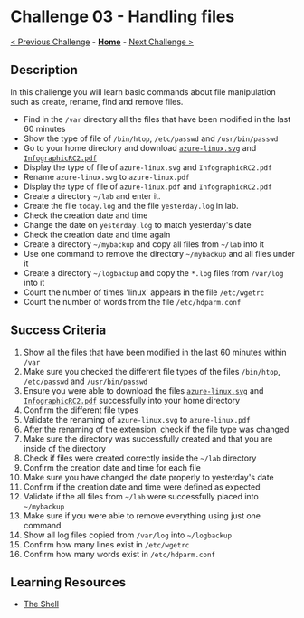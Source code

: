 # Challenge 03 - Handling files

[< Previous Challenge](./Challenge-02.md) - **[Home](../README.md)** - [Next Challenge >](./Challenge-04.md)

## Description

In this challenge you will learn basic commands about file manipulation such as create, rename, find and remove files.

- Find in the `/var` directory all the files that have been modified in the last 60 minutes
- Show the type of file of `/bin/htop`, `/etc/passwd` and `/usr/bin/passwd`
- Go to your home directory and download [`azure-linux.svg`](https://docs.microsoft.com/en-us/learn/achievements/azure-linux.svg)  and [`InfographicRC2.pdf`](https://azure.microsoft.com/mediahandler/files/resourcefiles/infographic-reliability-with-microsoft-azure/InfographicRC2.pdf) 
- Display the type of file of `azure-linux.svg` and `InfographicRC2.pdf`
- Rename `azure-linux.svg` to `azure-linux.pdf` 
- Display the type of file of `azure-linux.pdf` and `InfographicRC2.pdf`
- Create a directory `~/lab` and enter it.
- Create the file `today.log` and the file `yesterday.log` in lab.
- Check the creation date and time
- Change the date on `yesterday.log` to match yesterday's date
- Check the creation date and time again
- Create a directory `~/mybackup` and copy all files from `~/lab` into it
- Use one command to remove the directory `~/mybackup` and all files under it
- Create a directory `~/logbackup` and copy the `*.log` files from `/var/log` into it
- Count the number of times 'linux' appears in the file `/etc/wgetrc`
- Count the number of words from the file `/etc/hdparm.conf`

## Success Criteria

1. Show all the files that have been modified in the last 60 minutes within `/var`
2. Make sure you checked the different file types of the files `/bin/htop`, `/etc/passwd` and `/usr/bin/passwd`
3. Ensure you were able to download the files [`azure-linux.svg`](https://docs.microsoft.com/en-us/learn/achievements/azure-linux.svg) and [`InfographicRC2.pdf`](https://azure.microsoft.com/mediahandler/files/resourcefiles/infographic-reliability-with-microsoft-azure/InfographicRC2.pdf) successfully into your home directory
4. Confirm the different file types 
5. Validate the renaming of `azure-linux.svg` to `azure-linux.pdf` 
6. After the renaming of the extension, check if the file type was changed
7. Make sure the directory was successfully created and that you are inside of the directory 
8. Check if files were created correctly inside the `~/lab` directory 
9. Confirm the creation date and time for each file
10. Make sure you have changed the date properly to yesterday's date
11. Confirm if the creation date and time were defined as expected
12. Validate if the all files from `~/lab` were successfully placed into `~/mybackup`
13. Make sure if you were able to remove everything using just one command 
14. Show all log files copied from `/var/log` into `~/logbackup`
15. Confirm how many lines exist in `/etc/wgetrc`
16. Confirm how many words exist in `/etc/hdparm.conf`

## Learning Resources

- [The Shell](https://linuxjourney.com/lesson/the-shell)
